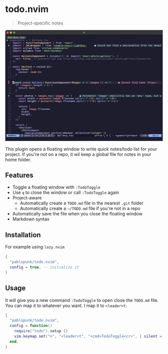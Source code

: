# todo.nvim

> Project-specific notes

![screencast](./screencast.gif)

This plugin opens a floating window to write quick notes/todo list for your project.
If you're not on a repo, it wil keep a global file for notes in your home folder.


## Features

- Toggle a floating window with `:TodoToggle`
- Use `q` to close the window or call `:TodoToggle` again
- Project-aware
  - Automatically create a `TODO.md` file in the nearest `.git` folder
  - Automatically create a `~/TODO.md` file if you're not in a repo
- Automatically save the file when you close the floating window
- Markdown syntax


## Installation

For example using `lazy.nvim`

```lua
{
  "pablopunk/todo.nvim",
  config = true, -- initialize it
}
```


## Usage

It will give you a new command `:TodoToggle` to open close the `TODO.md` file. You can map it to whatever you want. I map it to `<leader>t`:

```lua
{
  "pablopunk/todo.nvim",
  config = function()
    require("todo").setup {}
    vim.keymap.set("n", "<leader>t", "<cmd>TodoToggle<cr>", { silent = true })
  end,
}
```

